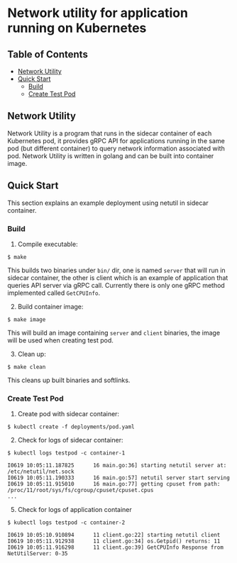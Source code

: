 # Network utility for application running on Kubernetes

## Table of Contents

- [Network Utility](#network-utility)
- [Quick Start](#quick-start)
	- [Build](#build)
	- [Create Test Pod](#create-test-pod) 

## Network Utility
Network Utility is a program that runs in the sidecar container of each Kubernetes pod, it provides gRPC API for applications running in the same pod (but different container) to query network information associated with pod. Network Utility is written in golang and can be built into container image.


## Quick Start
This section explains an example deployment using netutil in sidecar container.

### Build

1. Compile executable:
```
$ make
```

This builds two binaries under `bin/` dir, one is named `server` that will run in sidecar container, the other is client which is an example of application that queries API server via gRPC call. Currently there is only one gRPC method implemented called `GetCPUInfo`.

2. Build container image:
```
$ make image
```

This will build an image containing `server` and `client` binaries, the image will be used when creating test pod.

3. Clean up:
```
$ make clean
```

This cleans up built binaries and softlinks.

### Create Test Pod

 1. Create pod with sidecar container:
```
$ kubectl create -f deployments/pod.yaml
```
 2. Check for logs of sidecar container:
```
$ kubectl logs testpod -c container-1

I0619 10:05:11.187825      16 main.go:36] starting netutil server at: /etc/netutil/net.sock
I0619 10:05:11.190333      16 main.go:57] netutil server start serving
I0619 10:05:11.915010      16 main.go:77] getting cpuset from path: /proc/11/root/sys/fs/cgroup/cpuset/cpuset.cpus
...
```

5. Check for logs of application container
````
$ kubectl logs testpod -c container-2

I0619 10:05:10.910894      11 client.go:22] starting netutil client
I0619 10:05:11.912938      11 client.go:34] os.Getpid() returns: 11
I0619 10:05:11.916298      11 client.go:39] GetCPUInfo Response from NetUtilServer: 0-35
````
